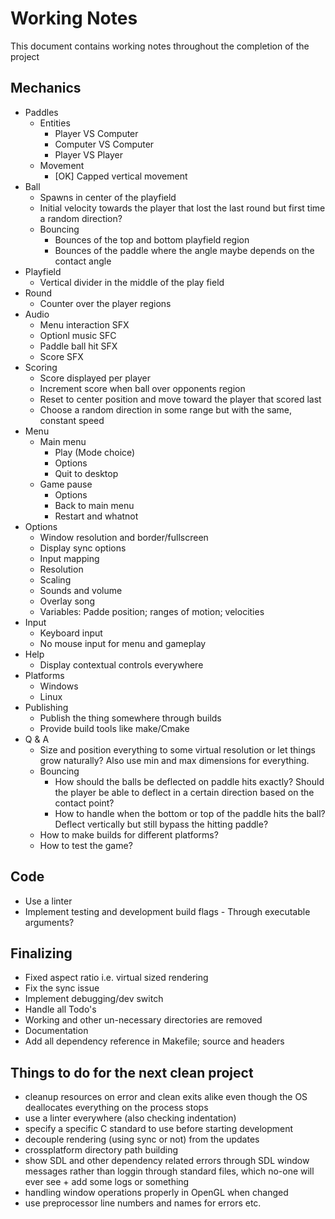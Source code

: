# Working Notes
This document contains working notes throughout the completion of the project

## Mechanics
- Paddles
  + Entities
    - Player VS Computer
    - Computer VS Computer
    - Player VS Player
  + Movement
    - [OK] Capped vertical movement
- Ball
  + Spawns in center of the playfield
  + Initial velocity towards the player that lost the last round
    but first time a random direction?
  + Bouncing
    - Bounces of the top and bottom playfield region
    - Bounces of the paddle where the angle maybe depends on the contact angle
- Playfield
  + Vertical divider in the middle of the play field
- Round
  + Counter over the player regions
- Audio
  + Menu interaction SFX
  + Optionl music SFC
  + Paddle ball hit SFX
  + Score SFX
- Scoring
  + Score displayed per player
  + Increment score when ball over opponents region
  + Reset to center position and move toward the player that scored last
  + Choose a random direction in some range but with the same, constant speed
- Menu
  + Main menu
    + Play (Mode choice)
    + Options
    + Quit to desktop
  + Game pause
    + Options
    + Back to main menu
    + Restart and whatnot
- Options
  + Window resolution and border/fullscreen
  + Display sync options
  + Input mapping
  + Resolution
  + Scaling
  + Sounds and volume
  + Overlay song
  + Variables: Padde position; ranges of motion; velocities
- Input
  + Keyboard input
  + No mouse input for menu and gameplay
- Help
  + Display contextual controls everywhere
- Platforms
  + Windows
  + Linux
- Publishing
  + Publish the thing somewhere through builds
  + Provide build tools like make/Cmake
- Q & A
  + Size and position everything to some virtual resolution or let things grow naturally?
    Also use min and max dimensions for everything.
  + Bouncing
    - How should the balls be deflected on paddle hits exactly?
      Should the player be able to deflect in a certain direction based on the contact point?
    - How to handle when the bottom or top of the paddle hits the ball?
      Deflect vertically but still bypass the hitting paddle?
  + How to make builds for different platforms?
  + How to test the game?

## Code
- Use a linter
- Implement testing and development build flags - Through executable arguments?

## Finalizing
- Fixed aspect ratio i.e. virtual sized rendering
- Fix the sync issue
- Implement debugging/dev switch
- Handle all Todo's
- Working and other un-necessary directories are removed
- Documentation
- Add all dependency reference in Makefile; source and headers

## Things to do for the next clean project
- cleanup resources on error and clean exits alike even though the OS 
  deallocates everything on the process stops
- use a linter everywhere (also checking indentation)
- specify a specific C standard to use before starting development
- decouple rendering (using sync or not) from the updates
- crossplatform directory path building
- show SDL and other dependency related errors through SDL window messages rather than loggin
  through standard files, which no-one will ever see + add some logs or something
- handling window operations properly in OpenGL when changed
- use preprocessor line numbers and names for errors etc.